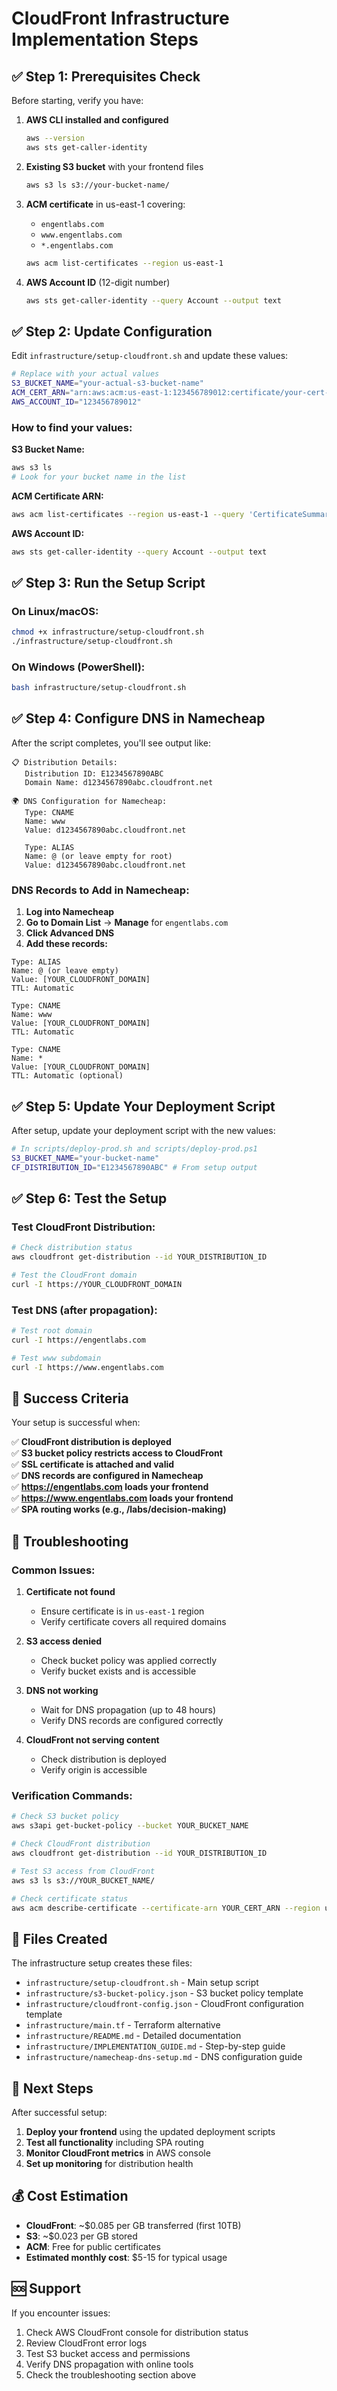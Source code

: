 # CloudFront Infrastructure Implementation Steps

## ✅ Step 1: Prerequisites Check

Before starting, verify you have:

1. **AWS CLI installed and configured**
   ```bash
   aws --version
   aws sts get-caller-identity
   ```

2. **Existing S3 bucket** with your frontend files
   ```bash
   aws s3 ls s3://your-bucket-name/
   ```

3. **ACM certificate** in us-east-1 covering:
   - `engentlabs.com`
   - `www.engentlabs.com`
   - `*.engentlabs.com`
   ```bash
   aws acm list-certificates --region us-east-1
   ```

4. **AWS Account ID** (12-digit number)
   ```bash
   aws sts get-caller-identity --query Account --output text
   ```

## ✅ Step 2: Update Configuration

Edit `infrastructure/setup-cloudfront.sh` and update these values:

```bash
# Replace with your actual values
S3_BUCKET_NAME="your-actual-s3-bucket-name"
ACM_CERT_ARN="arn:aws:acm:us-east-1:123456789012:certificate/your-cert-id"
AWS_ACCOUNT_ID="123456789012"
```

### How to find your values:

**S3 Bucket Name:**
```bash
aws s3 ls
# Look for your bucket name in the list
```

**ACM Certificate ARN:**
```bash
aws acm list-certificates --region us-east-1 --query 'CertificateSummaryList[?DomainName==`engentlabs.com`].CertificateArn' --output text
```

**AWS Account ID:**
```bash
aws sts get-caller-identity --query Account --output text
```

## ✅ Step 3: Run the Setup Script

### On Linux/macOS:
```bash
chmod +x infrastructure/setup-cloudfront.sh
./infrastructure/setup-cloudfront.sh
```

### On Windows (PowerShell):
```bash
bash infrastructure/setup-cloudfront.sh
```

## ✅ Step 4: Configure DNS in Namecheap

After the script completes, you'll see output like:

```
📋 Distribution Details:
   Distribution ID: E1234567890ABC
   Domain Name: d1234567890abc.cloudfront.net

🌍 DNS Configuration for Namecheap:
   Type: CNAME
   Name: www
   Value: d1234567890abc.cloudfront.net

   Type: ALIAS
   Name: @ (or leave empty for root)
   Value: d1234567890abc.cloudfront.net
```

### DNS Records to Add in Namecheap:

1. **Log into Namecheap**
2. **Go to Domain List** → **Manage** for `engentlabs.com`
3. **Click Advanced DNS**
4. **Add these records:**

```
Type: ALIAS
Name: @ (or leave empty)
Value: [YOUR_CLOUDFRONT_DOMAIN]
TTL: Automatic

Type: CNAME
Name: www
Value: [YOUR_CLOUDFRONT_DOMAIN]
TTL: Automatic

Type: CNAME
Name: *
Value: [YOUR_CLOUDFRONT_DOMAIN]
TTL: Automatic (optional)
```

## ✅ Step 5: Update Your Deployment Script

After setup, update your deployment script with the new values:

```bash
# In scripts/deploy-prod.sh and scripts/deploy-prod.ps1
S3_BUCKET_NAME="your-bucket-name"
CF_DISTRIBUTION_ID="E1234567890ABC" # From setup output
```

## ✅ Step 6: Test the Setup

### Test CloudFront Distribution:
```bash
# Check distribution status
aws cloudfront get-distribution --id YOUR_DISTRIBUTION_ID

# Test the CloudFront domain
curl -I https://YOUR_CLOUDFRONT_DOMAIN
```

### Test DNS (after propagation):
```bash
# Test root domain
curl -I https://engentlabs.com

# Test www subdomain
curl -I https://www.engentlabs.com
```

## 🎯 Success Criteria

Your setup is successful when:

✅ **CloudFront distribution is deployed**  
✅ **S3 bucket policy restricts access to CloudFront**  
✅ **SSL certificate is attached and valid**  
✅ **DNS records are configured in Namecheap**  
✅ **https://engentlabs.com loads your frontend**  
✅ **https://www.engentlabs.com loads your frontend**  
✅ **SPA routing works (e.g., /labs/decision-making)**  

## 🔧 Troubleshooting

### Common Issues:

1. **Certificate not found**
   - Ensure certificate is in `us-east-1` region
   - Verify certificate covers all required domains

2. **S3 access denied**
   - Check bucket policy was applied correctly
   - Verify bucket exists and is accessible

3. **DNS not working**
   - Wait for DNS propagation (up to 48 hours)
   - Verify DNS records are configured correctly

4. **CloudFront not serving content**
   - Check distribution is deployed
   - Verify origin is accessible

### Verification Commands:

```bash
# Check S3 bucket policy
aws s3api get-bucket-policy --bucket YOUR_BUCKET_NAME

# Check CloudFront distribution
aws cloudfront get-distribution --id YOUR_DISTRIBUTION_ID

# Test S3 access from CloudFront
aws s3 ls s3://YOUR_BUCKET_NAME/

# Check certificate status
aws acm describe-certificate --certificate-arn YOUR_CERT_ARN --region us-east-1
```

## 📁 Files Created

The infrastructure setup creates these files:

- `infrastructure/setup-cloudfront.sh` - Main setup script
- `infrastructure/s3-bucket-policy.json` - S3 bucket policy template
- `infrastructure/cloudfront-config.json` - CloudFront configuration template
- `infrastructure/main.tf` - Terraform alternative
- `infrastructure/README.md` - Detailed documentation
- `infrastructure/IMPLEMENTATION_GUIDE.md` - Step-by-step guide
- `infrastructure/namecheap-dns-setup.md` - DNS configuration guide

## 🚀 Next Steps

After successful setup:

1. **Deploy your frontend** using the updated deployment scripts
2. **Test all functionality** including SPA routing
3. **Monitor CloudFront metrics** in AWS console
4. **Set up monitoring** for distribution health

## 💰 Cost Estimation

- **CloudFront**: ~$0.085 per GB transferred (first 10TB)
- **S3**: ~$0.023 per GB stored
- **ACM**: Free for public certificates
- **Estimated monthly cost**: $5-15 for typical usage

## 🆘 Support

If you encounter issues:

1. Check AWS CloudFront console for distribution status
2. Review CloudFront error logs
3. Test S3 bucket access and permissions
4. Verify DNS propagation with online tools
5. Check the troubleshooting section above
